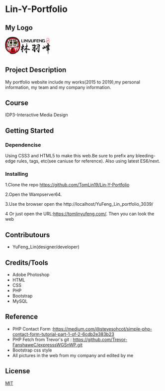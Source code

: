 # Lin-Y-Portfolio
## My Logo
<img src="https://github.com/TomLin19/Lin-Y-Portfolio/blob/master/images/final%20Logo.png" width="150" alt="Final Logo"/>

## Project Description
My portfolio website include my works(2015 to 2019),my personal information, my team and my company information.

## Course 
IDP3-Interactive Media Design

## Getting Started 
### Dependencise
Using CSS3 and HTML5 to make this web.Be sure to prefix any bleeding-edge rules, tags, etc(see caniuse for reference). Also using latest ES6/next.
### Installing
1.Clone the repo 
https://github.com/TomLin19/Lin-Y-Portfolio

2.Open the Wampserver64.

3.Use the browser open the http://localhost/YuFeng_Lin_portfolio_3039/

4 Or just open the URL:https://tomlinyufeng.com/. Then you can look the web

## Contributours
* YuFeng_Lin(designer/developer)

## Credits/Tools
* Adobe Photoshop
* HTML
* CSS
* PHP
* Bootstrap
* MySQL

## Reference 
* PHP Contact Form :https://medium.com/@stevesohcot/simple-php-contact-form-tutorial-part-1-of-2-6cdb2e383b23
* PHP Fetch from Trevor's git : https://github.com/Trevor-FanshaweC/expresssWGSnWP.git
* Bootstrap css style
* All pictures in the web from my company and edited by me

## License 
<a href="https://choosealicense.com/licenses/mit/">MIT</a>





